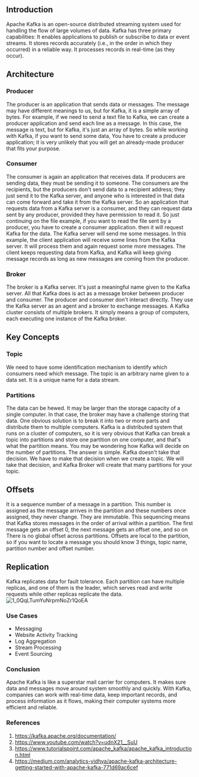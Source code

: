 ## Introduction
Apache Kafka is an open-source distributed streaming system used for handling the flow of large volumes of data.
Kafka has three primary capabilities:
It enables applications to publish or subscribe to data or event streams.
It stores records accurately (i.e., in the order in which they occurred) in a reliable way.
It processes records in real-time (as they occur).

## Architecture

### Producer
The producer is an application that sends data or messages. The message may have different meanings to us, but for Kafka, it is a simple array of bytes.
For example, if we need to send a text file to Kafka, we can create a producer application and send each line as a message.
In this case, the message is text, but for Kafka, it's just an array of bytes. So while working with Kafka, if you want to send some data,
You have to create a producer application; it is very unlikely that you will get an already-made producer that fits your purpose.

### Consumer
The consumer is again an application that receives data. If producers are sending data, they must be sending it to someone.
The consumers are the recipients, but the producers don't send data to a recipient address; they just send it to the Kafka server, and anyone who is interested in that data can come forward and take it from the Kafka server.
So an application that requests data from a Kafka server is a consumer, and they can request data sent by any producer, provided they have permission to read it.
So just continuing on the file example, if you want to read the file sent by a producer, you have to create a consumer application.
then it will request Kafka for the data. The Kafka server will send me some messages.
In this example, the client application will receive some lines from the Kafka server.
It will process them and again request some more messages. The client keeps requesting data from Kafka, and Kafka will keep giving message records as long as new messages are coming from the producer.

### Broker
The broker is a Kafka server. It's just a meaningful name given to the Kafka server.
All that Kafka does is act as a message broker between producer and consumer. The producer and consumer don't interact directly.
They use the Kafka server as an agent and a broker to exchange messages.
A Kafka cluster consists of multiple brokers. It simply means a group of computers, each executing one instance of the Kafka broker.

## Key Concepts

### Topic
We need to have some identification mechanism to identify which consumers need which message.
The topic is an arbitrary name given to a data set. It is a unique name for a data stream.

### Partitions
The data can be hewed. It may be larger than the storage capacity of a single computer. In that case, the broker may have a challenge storing that data.
One obvious solution is to break it into two or more parts and distribute them to multiple computers.
Kafka is a distributed system that runs on a cluster of computers, so it is very obvious that Kafka can break a topic into partitions and store one partition on one computer, and that's what the partition means.
You may be wondering how Kafka will decide on the number of partitions.
The answer is simple. Kafka doesn't take that decision. We have to make that decision when we create a topic. We will take that decision, and Kafka Broker will create that many partitions for your topic.

## Offsets
It is a sequence number of a message in a partition. 
This number is assigned as the message arrives in the partition and these numbers once assigned, they never change. 
They are immutable. This sequencing means that Kafka stores messages in the order of arrival within a partition.
The first message gets an offset 0, the next message gets an offset one, and so on There is no global offset across partitions. 
Offsets are local to the partition, so if you want to locate a message you should know 3 things, topic name, partition number and offset number. 

## Replication
Kafka replicates data for fault tolerance. 
Each partition can have multiple replicas, and one of them is the leader, which serves read and write requests while other replicas replicate the data.
![1_0QqLTumYuNrpmNoZr1QoEA](https://github.com/SeenaChristin/LifeSkills/assets/120023613/2ec2438e-404c-4d5c-8a05-84c55169c8dd)

### Use Cases
* Messaging
* Website Activity Tracking
* Log Aggregation
* Stream Processing
* Event Sourcing

### Conclusion
Apache Kafka is like a superstar mail carrier for computers. 
It makes sure data and messages move around system smoothly and quickly. 
With Kafka, companies can work with real-time data, keep important records, and process information as it flows, making their computer systems more efficient and reliable.

### References
1. https://kafka.apache.org/documentation/
2. https://www.youtube.com/watch?v=udnX21__SuU
3. https://www.tutorialspoint.com/apache_kafka/apache_kafka_introduction.html
4. https://medium.com/analytics-vidhya/apache-kafka-architecture-getting-started-with-apache-kafka-771d69ac6cef
